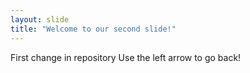 ```yaml
---
layout: slide
title: "Welcome to our second slide!"
---
```

First change in repository
Use the left arrow to go back!
